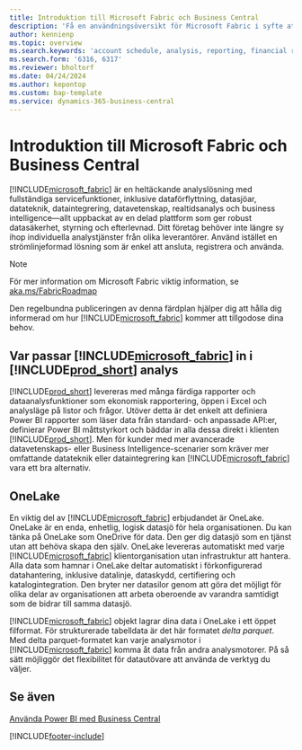 ```yaml
---
title: Introduktion till Microsoft Fabric och Business Central
description: 'Få en användningsöversikt för Microsoft Fabric i syfte att få insikter, business intelligence och KPI:er från dina Business Central-data.'
author: kennienp
ms.topic: overview
ms.search.keywords: 'account schedule, analysis, reporting, financial report, business intelligence, KPI'
ms.search.form: '6316, 6317'
ms.reviewer: bholtorf
ms.date: 04/24/2024
ms.author: kepontop
ms.custom: bap-template
ms.service: dynamics-365-business-central
---
```

# <a name="introduction-to-microsoft-fabric-and-business-central"></a>Introduktion till Microsoft Fabric och Business Central

[!INCLUDE[microsoft_fabric](includes/microsoft_fabric.md)] är en heltäckande analyslösning med fullständiga servicefunktioner, inklusive dataförflyttning, datasjöar, datateknik, dataintegrering, datavetenskap, realtidsanalys och business intelligence&mdash;allt uppbackat av en delad plattform som ger robust datasäkerhet, styrning och efterlevnad. Ditt företag behöver inte längre sy ihop individuella analystjänster från olika leverantörer. Använd istället en strömlinjeformad lösning som är enkel att ansluta, registrera och använda.

> [!NOTE]
> För mer information om Microsoft Fabric viktig information, se [aka.ms/FabricRoadmap](https://aka.ms/FabricRoadmap)
> 
> Den regelbundna publiceringen av denna färdplan hjälper dig att hålla dig informerad om hur [!INCLUDE[microsoft_fabric](includes/microsoft_fabric.md)] kommer att tillgodose dina behov.

## <a name="where-does--fit-into-includeprod_short-analytics"></a>Var passar [!INCLUDE[microsoft_fabric](includes/microsoft_fabric.md)] in i [!INCLUDE[prod_short](includes/prod_short.md)] analys

[!INCLUDE[prod_short](includes/prod_short.md)] levereras med många färdiga rapporter och dataanalysfunktioner som ekonomisk rapportering, öppen i Excel och analysläge på listor och frågor. Utöver detta är det enkelt att definiera Power BI rapporter som läser data från standard- och anpassade API:er, definierar Power BI måttstyrkort och bäddar in alla dessa direkt i klienten [!INCLUDE[prod_short](includes/prod_short.md)]. Men för kunder med mer avancerade datavetenskaps- eller Business Intelligence-scenarier som kräver mer omfattande datateknik eller dataintegrering kan [!INCLUDE[microsoft_fabric](includes/microsoft_fabric.md)] vara ett bra alternativ. 

## <a name="onelake"></a>OneLake

En viktig del av [!INCLUDE[microsoft_fabric](includes/microsoft_fabric.md)] erbjudandet är OneLake. OneLake är en enda, enhetlig, logisk datasjö för hela organisationen. Du kan tänka på OneLake som OneDrive för data. Den ger dig datasjö som en tjänst utan att behöva skapa den själv. OneLake levereras automatiskt med varje [!INCLUDE[microsoft_fabric](includes/microsoft_fabric.md)] klientorganisation utan infrastruktur att hantera. Alla data som hamnar i OneLake deltar automatiskt i förkonfigurerad datahantering, inklusive datalinje, dataskydd, certifiering och katalogintegration. Den bryter ner datasilor genom att göra det möjligt för olika delar av organisationen att arbeta oberoende av varandra samtidigt som de bidrar till samma datasjö.

[!INCLUDE[microsoft_fabric](includes/microsoft_fabric.md)] objekt lagrar dina data i OneLake i ett öppet filformat. För strukturerade tabelldata är det här formatet *delta parquet*. Med delta parquet-formatet kan varje analysmotor i [!INCLUDE[microsoft_fabric](includes/microsoft_fabric.md)] komma åt data från andra analysmotorer. På så sätt möjliggör det flexibilitet för datautövare att använda de verktyg du väljer.


## <a name="see-also"></a>Se även
[Använda Power BI med Business Central](admin-powerbi.md)   

[!INCLUDE[footer-include](includes/footer-banner.md)]
